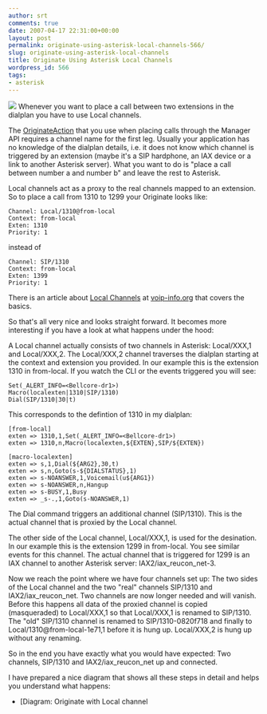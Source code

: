 ```yaml
---
author: srt
comments: true
date: 2007-04-17 22:31:00+00:00
layout: post
permalink: originate-using-asterisk-local-channels-566/
slug: originate-using-asterisk-local-channels
title: Originate Using Asterisk Local Channels
wordpress_id: 566
tags:
- asterisk
---
```



[![](http://asterisk-java.org/static/trace/trace.png)](http://asterisk-java.org/static/trace/originate_local.html)
Whenever you want to place a call between two extensions in the dialplan you have to use Local channels.
  

The [OriginateAction](http://asterisk-java.org/development/apidocs/org/asteriskjava/manager/action/OriginateAction.html) that you use when placing calls through the Manager API requires a channel name for the first leg. Usually your application has no knowledge of the dialplan details, i.e. it does not know which channel is triggered by an extension (maybe it's a SIP hardphone, an IAX device or a link to another Asterisk server). What you want to do is "place a call between number a and number b" and leave the rest to Asterisk.






Local channels act as a proxy to the real channels mapped to an extension. So to place a call from 1310 to 1299 your Originate looks like:




    
    
    Channel: Local/1310@from-local
    Context: from-local
    Exten: 1310
    Priority: 1
    




instead of



    
    
    Channel: SIP/1310
    Context: from-local
    Exten: 1399
    Priority: 1
    





There is an article about [Local Channels](http://www.voip-info.org/wiki/view/Asterisk+local+channels) at [voip-info.org](http://www.voip-info.org/) that covers the basics.






So that's all very nice and looks straight forward. It becomes more interesting if you have a look at what happens under the hood:






A Local channel actually consists of two channels in Asterisk: Local/XXX,1 and Local/XXX,2. The Local/XXX,2 channel traverses the dialplan starting at the context and extension you provided. In our example this is the extension 1310 in from-local. If you watch the CLI or the events triggered you will see:




    
    
    Set(_ALERT_INFO=<Bellcore-dr1>)
    Macro(localexten|1310|SIP/1310)
    Dial(SIP/1310|30|t)
    





This corresponds to the defintion of 1310 in my dialplan:




    
    
    [from-local]
    exten => 1310,1,Set(_ALERT_INFO=<Bellcore-dr1>)
    exten => 1310,n,Macro(localexten,${EXTEN},SIP/${EXTEN})
    
    [macro-localexten]
    exten => s,1,Dial(${ARG2},30,t)
    exten => s,n,Goto(s-${DIALSTATUS},1)
    exten => s-NOANSWER,1,Voicemail(u${ARG1})
    exten => s-NOANSWER,n,Hangup
    exten => s-BUSY,1,Busy
    exten => _s-.,1,Goto(s-NOANSWER,1)
    





The Dial command triggers an additional channel (SIP/1310). This is the actual channel that is proxied by the Local channel.






The other side of the Local channel, Local/XXX,1, is used for the desination. In our example this is the extension 1299 in from-local. You see similar events for this channel. The actual channel that is triggered for 1299 is an IAX channel to another Asterisk server: IAX2/iax_reucon_net-3.






Now we reach the point where we have four channels set up: The two sides of the Local channel and the two "real" channels SIP/1310 and IAX2/iax_reucon_net. Two channels are now longer needed and will vanish. Before this happens all data of the proxied channel is copied (masqueraded) to Local/XXX,1 so that Local/XXX,1 is renamed to SIP/1310. The "old" SIP/1310 channel is renamed to SIP/1310-0820f718<MASQ> and finally to Local/1310@from-local-1e71,1<ZOMBIE> before it is hung up. Local/XXX,2 is hung up without any renaming.
  

So in the end you have exactly what you would have expected: Two channels, SIP/1310 and IAX2/iax_reucon_net up and connected.






I have prepared a nice diagram that shows all these steps in detail and helps you understand what happens:




  * [Diagram: Originate with Local channel






